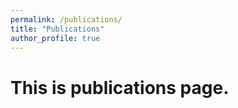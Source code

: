 ```yaml
---
permalink: /publications/
title: "Publications"
author_profile: true
---
```


# This is publications page.